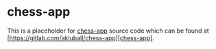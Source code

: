   # chess-app
  
  This is a placeholder for [chess-app][chess-app] source code which can be found at [https://gitlab.com/akluball/chess-app][chess-app].
  
  [chess-app]: https://gitlab.com/akluball/chess-app
